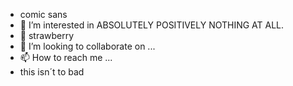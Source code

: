 - comic sans
- 👀 I’m interested in ABSOLUTELY POSITIVELY NOTHING AT ALL.
- 🌱 strawberry
- 💞️ I’m looking to collaborate on ...
- 📫 How to reach me ...
- this isn´t to bad

<!---
Zazupro369/Zazupro369 is a ✨ special ✨ repository because its `README.md` (this file) appears on your GitHub profile.
You can click the Preview link to take a look at your changes.
--->
